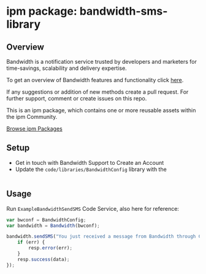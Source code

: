 
# ipm package: bandwidth-sms-library

## Overview

Bandwidth is a notification service trusted by developers and marketers for time-savings, scalability and delivery expertise.  

To get an overview of Bandwidth features and functionality click [here](https://www.bandwidth.com/).

If any suggestions or addition of new methods create a pull request. For further support, comment or create issues on this repo.

This is an ipm package, which contains one or more reusable assets within the ipm Community.

[Browse ipm Packages](https://ipm.clearblade.com)

## Setup

- Get in touch with Bandwidth Support to Create an Account
- Update the `code/libraries/BandwidthConfig` library with the

```js

```

## Usage

Run `ExampleBandwidthSendSMS` Code Service, also here for reference:

```js
var bwconf = BandwidthConfig;
var bandwidth = Bandwidth(bwconf);

bandwidth.sendSMS("You just received a message from Bandwidth through ClearBlade", ["+15556667777"], "test message", function (err, data) {
    if (err) {
        resp.error(err);
    }
    resp.success(data);
});
```